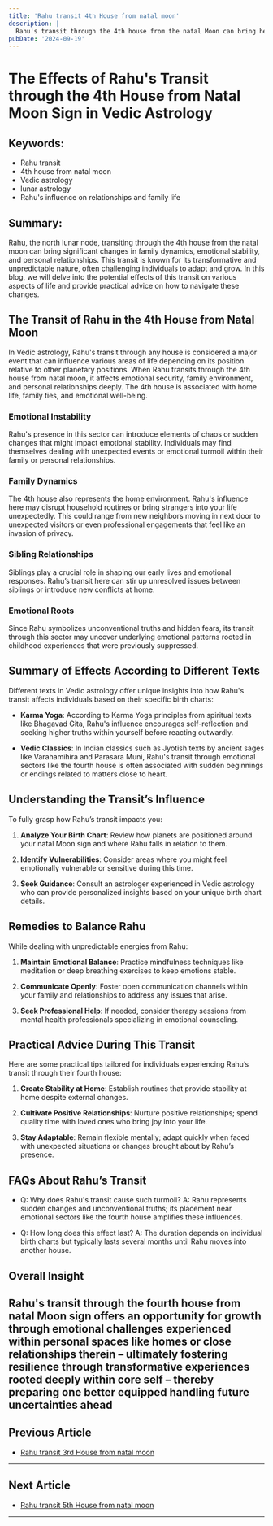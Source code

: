 ```yaml
---
title: 'Rahu transit 4th House from natal moon'
description: |
  Rahu's transit through the 4th house from the natal Moon can bring health problems, conflicts with enemies, and potential loss of property. The individual may face sleepless nights, vehicle accidents, and challenges in education.
pubDate: '2024-09-19'
---
```


# The Effects of Rahu's Transit through the 4th House from Natal Moon Sign in Vedic Astrology

## Keywords:
- Rahu transit
- 4th house from natal moon
- Vedic astrology
- lunar astrology
- Rahu's influence on relationships and family life

## Summary:
Rahu, the north lunar node, transiting through the 4th house from the natal moon can bring significant changes in family dynamics, emotional stability, and personal relationships. This transit is known for its transformative and unpredictable nature, often challenging individuals to adapt and grow. In this blog, we will delve into the potential effects of this transit on various aspects of life and provide practical advice on how to navigate these changes.

## The Transit of Rahu in the 4th House from Natal Moon

In Vedic astrology, Rahu's transit through any house is considered a major event that can influence various areas of life depending on its position relative to other planetary positions. When Rahu transits through the 4th house from natal moon, it affects emotional security, family environment, and personal relationships deeply. The 4th house is associated with home life, family ties, and emotional well-being.

### Emotional Instability
Rahu's presence in this sector can introduce elements of chaos or sudden changes that might impact emotional stability. Individuals may find themselves dealing with unexpected events or emotional turmoil within their family or personal relationships.

### Family Dynamics
The 4th house also represents the home environment. Rahu's influence here may disrupt household routines or bring strangers into your life unexpectedly. This could range from new neighbors moving in next door to unexpected visitors or even professional engagements that feel like an invasion of privacy.

### Sibling Relationships
Siblings play a crucial role in shaping our early lives and emotional responses. Rahu’s transit here can stir up unresolved issues between siblings or introduce new conflicts at home.

### Emotional Roots
Since Rahu symbolizes unconventional truths and hidden fears, its transit through this sector may uncover underlying emotional patterns rooted in childhood experiences that were previously suppressed.

## Summary of Effects According to Different Texts

Different texts in Vedic astrology offer unique insights into how Rahu's transit affects individuals based on their specific birth charts:

- **Karma Yoga**: According to Karma Yoga principles from spiritual texts like Bhagavad Gita, Rahu's influence encourages self-reflection and seeking higher truths within yourself before reacting outwardly.
  
- **Vedic Classics**: In Indian classics such as Jyotish texts by ancient sages like Varahamihira and Parasara Muni, Rahu's transit through emotional sectors like the fourth house is often associated with sudden beginnings or endings related to matters close to heart.

## Understanding the Transit’s Influence

To fully grasp how Rahu’s transit impacts you:

1. **Analyze Your Birth Chart**:
   Review how planets are positioned around your natal Moon sign and where Rahu falls in relation to them.
   
2. **Identify Vulnerabilities**:
   Consider areas where you might feel emotionally vulnerable or sensitive during this time.
   
3. **Seek Guidance**:
   Consult an astrologer experienced in Vedic astrology who can provide personalized insights based on your unique birth chart details.

## Remedies to Balance Rahu

While dealing with unpredictable energies from Rahu:

1. **Maintain Emotional Balance**:
    Practice mindfulness techniques like meditation or deep breathing exercises to keep emotions stable.
    
2. **Communicate Openly**:
    Foster open communication channels within your family and relationships to address any issues that arise.
    
3. **Seek Professional Help**:
    If needed, consider therapy sessions from mental health professionals specializing in emotional counseling.

## Practical Advice During This Transit

Here are some practical tips tailored for individuals experiencing Rahu’s transit through their fourth house:

1. **Create Stability at Home**:
    Establish routines that provide stability at home despite external changes.
    
2. **Cultivate Positive Relationships**:
    Nurture positive relationships; spend quality time with loved ones who bring joy into your life.
    
3. **Stay Adaptable**: 
    Remain flexible mentally; adapt quickly when faced with unexpected situations or changes brought about by Rahu’s presence.

## FAQs About Rahu’s Transit

- Q: Why does Rahu's transit cause such turmoil?
A: Rahu represents sudden changes and unconventional truths; its placement near emotional sectors like the fourth house amplifies these influences.

- Q: How long does this effect last?
A: The duration depends on individual birth charts but typically lasts several months until Rahu moves into another house.

## Overall Insight

Rahu's transit through the fourth house from natal Moon sign offers an opportunity for growth through emotional challenges experienced within personal spaces like homes or close relationships therein – ultimately fostering resilience through transformative experiences rooted deeply within core self – thereby preparing one better equipped handling future uncertainties ahead
---

## Previous Article
- [Rahu transit 3rd House from natal moon](200803_Rahu_transit_3rd_House_from_natal_moon.md)

---

## Next Article
- [Rahu transit 5th House from natal moon](200805_Rahu_transit_5th_House_from_natal_moon.md)

---
